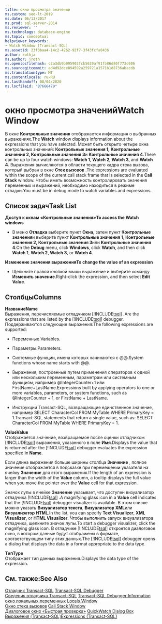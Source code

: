 ```yaml
---
title: окно просмотра значений
ms.custom: seo-lt-2019
ms.date: 06/13/2017
ms.prod: sql-server-2014
ms.reviewer: ''
ms.technology: database-engine
ms.topic: conceptual
helpviewer_keywords:
- Watch Window [Transact-SQL]
ms.assetid: 23f3baa4-14c2-4262-92f7-3f43fcfa0436
author: rothja
ms.author: jroth
ms.openlocfilehash: c2a3db9b095902fcb5620af91fb86d80f773d606
ms.sourcegitcommit: ad4d92dce894592a259721a1571b1d8736abacdb
ms.translationtype: MT
ms.contentlocale: ru-RU
ms.lasthandoff: 08/04/2020
ms.locfileid: "87666479"
---
```

# <a name="watch-window"></a><span data-ttu-id="4b199-102">окно просмотра значений</span><span class="sxs-lookup"><span data-stu-id="4b199-102">Watch Window</span></span>
  <span data-ttu-id="4b199-103">В окне **Контрольные значения** отображается информация о выбранных выражениях.</span><span class="sxs-lookup"><span data-stu-id="4b199-103">The **Watch** window displays information about the expressions that you have selected.</span></span> <span data-ttu-id="4b199-104">Может быть открыто четыре окна контрольных значений: **Контрольные значения 1**, **Контрольные значения 2, Контрольные значения 3**и **Контрольные значения 4**.</span><span class="sxs-lookup"><span data-stu-id="4b199-104">There can be up to four watch windows: **Watch 1**, **Watch 2, Watch 3**, and **Watch 4**.</span></span> <span data-ttu-id="4b199-105">Выражения вычисляются в области текущего кадра стека вызова, который выбран в окне **Стек вызовов** .</span><span class="sxs-lookup"><span data-stu-id="4b199-105">The expressions are evaluated within the scope of the current call stack frame that is selected in the **Call Stack** window.</span></span> <span data-ttu-id="4b199-106">Чтобы иметь возможность контролировать значения переменных и выражений, необходимо находиться в режиме отладки.</span><span class="sxs-lookup"><span data-stu-id="4b199-106">You must be in debug mode to watch variables and expressions.</span></span>  
  
## <a name="task-list"></a><span data-ttu-id="4b199-107">Список задач</span><span class="sxs-lookup"><span data-stu-id="4b199-107">Task List</span></span>  
 <span data-ttu-id="4b199-108">**Доступ к окнам «Контрольные значения»**</span><span class="sxs-lookup"><span data-stu-id="4b199-108">**To access the Watch windows**</span></span>  
  
-   <span data-ttu-id="4b199-109">В меню **Отладка** выберите пункт **Окна**, затем пункт **Контрольные значения**и выберите пункт **Контрольные значения 1**, **Контрольные значения 2, Контрольные значения 3**или **Контрольные значения 4**.</span><span class="sxs-lookup"><span data-stu-id="4b199-109">On the **Debug** menu, click **Windows**, click **Watch**, and then click **Watch 1**, **Watch 2, Watch 3**, or **Watch 4**.</span></span>  
  
 <span data-ttu-id="4b199-110">**Изменение значения выражения**</span><span class="sxs-lookup"><span data-stu-id="4b199-110">**To change the value of an expression**</span></span>  
  
-   <span data-ttu-id="4b199-111">Щелкните правой кнопкой мыши выражение и выберите команду **Изменить значение**.</span><span class="sxs-lookup"><span data-stu-id="4b199-111">Right-click the expression, and then select **Edit Value**.</span></span>  
  
## <a name="columns"></a><span data-ttu-id="4b199-112">Столбцы</span><span class="sxs-lookup"><span data-stu-id="4b199-112">Columns</span></span>  
 <span data-ttu-id="4b199-113">**Название**</span><span class="sxs-lookup"><span data-stu-id="4b199-113">**Name**</span></span>  
 <span data-ttu-id="4b199-114">Выражения, перечисляемые отладчиком [!INCLUDE[tsql](../../includes/tsql-md.md)] .</span><span class="sxs-lookup"><span data-stu-id="4b199-114">Are the expressions that are listed by the [!INCLUDE[tsql](../../includes/tsql-md.md)] debugger.</span></span> <span data-ttu-id="4b199-115">Поддерживаются следующие выражения:</span><span class="sxs-lookup"><span data-stu-id="4b199-115">The following expressions are supported:</span></span>  
  
-   <span data-ttu-id="4b199-116">Переменные.</span><span class="sxs-lookup"><span data-stu-id="4b199-116">Variables.</span></span>  
  
-   <span data-ttu-id="4b199-117">Параметры.</span><span class="sxs-lookup"><span data-stu-id="4b199-117">Parameters.</span></span>  
  
-   <span data-ttu-id="4b199-118">Системные функции, имена которых начинаются с @@.</span><span class="sxs-lookup"><span data-stu-id="4b199-118">System functions whose name starts with @@.</span></span>  
  
-   <span data-ttu-id="4b199-119">Выражения, построенные путем применения операторов к одной или нескольким переменным, параметрам или системным функциям, например @IntegerCounter+1 или FirstName+LastName.</span><span class="sxs-lookup"><span data-stu-id="4b199-119">Expressions built by applying operators to one or more variables, parameters, or system functions, such as @IntegerCounter + 1, or FirstName + LastName.</span></span>  
  
-   <span data-ttu-id="4b199-120">Инструкции Transact-SQL, возвращающие единственное значение, например SELECT CharacterCol FROM MyTable WHERE PrimaryKey = 1.</span><span class="sxs-lookup"><span data-stu-id="4b199-120">Transact-SQL statements that return a single value, such as: SELECT CharacterCol FROM MyTable WHERE PrimaryKey = 1.</span></span>  
  
 <span data-ttu-id="4b199-121">**Value**</span><span class="sxs-lookup"><span data-stu-id="4b199-121">**Value**</span></span>  
 <span data-ttu-id="4b199-122">Отображается значение, возвращаемое после оценки отладчиком [!INCLUDE[tsql](../../includes/tsql-md.md)] выражения, указанного в поле **Имя**.</span><span class="sxs-lookup"><span data-stu-id="4b199-122">Displays the value that is returned after the [!INCLUDE[tsql](../../includes/tsql-md.md)] debugger evaluates the expression specified in **Name**.</span></span>  
  
 <span data-ttu-id="4b199-123">Если длина выражения больше ширины столбца **Значение** , полное значение отображается в подсказке при перемещении указателя на ячейку **Значение** для этого выражения.</span><span class="sxs-lookup"><span data-stu-id="4b199-123">If the length of an expression is larger than the width of the **Value** column, a tooltip displays the full value when you move the pointer over the **Value** cell for that expression.</span></span>  
  
 <span data-ttu-id="4b199-124">Значок лупы в ячейке **Значение** указывает, что доступен визуализатор отладчика [!INCLUDE[tsql](../../includes/tsql-md.md)] .</span><span class="sxs-lookup"><span data-stu-id="4b199-124">A magnifying glass icon in a **Value** cell indicates that the [!INCLUDE[tsql](../../includes/tsql-md.md)] debugger visualizer is available.</span></span> <span data-ttu-id="4b199-125">В этом списке можно указать **Визуализатор текста**, **Визуализатор XML**или **Визуализатор HTML**.</span><span class="sxs-lookup"><span data-stu-id="4b199-125">In the list, you can specify **Text Visualizer**, **XML Visualizer**, or **HTML Visualizer**.</span></span> <span data-ttu-id="4b199-126">Чтобы выполнить запуск визуализатора отладчика, щелкните значок лупы.</span><span class="sxs-lookup"><span data-stu-id="4b199-126">To start a debugger visualizer, click the magnifying glass icon.</span></span> <span data-ttu-id="4b199-127">В отладчике [!INCLUDE[tsql](../../includes/tsql-md.md)] откроется диалоговое окно, в котором данные будут отображены в формате, соответствующем типу этих данных.</span><span class="sxs-lookup"><span data-stu-id="4b199-127">The [!INCLUDE[tsql](../../includes/tsql-md.md)] debugger opens a dialog that displays the data in a format appropriate to the data type.</span></span>  
  
 <span data-ttu-id="4b199-128">**Тип**</span><span class="sxs-lookup"><span data-stu-id="4b199-128">**Type**</span></span>  
 <span data-ttu-id="4b199-129">Отображает тип данных выражения.</span><span class="sxs-lookup"><span data-stu-id="4b199-129">Displays the data type of the expression.</span></span>  
  
## <a name="see-also"></a><span data-ttu-id="4b199-130">См. также:</span><span class="sxs-lookup"><span data-stu-id="4b199-130">See Also</span></span>  
 <span data-ttu-id="4b199-131">[Отладчик Transact-SQL](transact-sql-debugger.md) </span><span class="sxs-lookup"><span data-stu-id="4b199-131">[Transact-SQL Debugger](transact-sql-debugger.md) </span></span>  
 <span data-ttu-id="4b199-132">[Сведения отладчика Transact-SQL](transact-sql-debugger-information.md) </span><span class="sxs-lookup"><span data-stu-id="4b199-132">[Transact-SQL Debugger Information](transact-sql-debugger-information.md) </span></span>  
 <span data-ttu-id="4b199-133">[окно локальных переменных](transact-sql-debugger-locals-window.md) </span><span class="sxs-lookup"><span data-stu-id="4b199-133">[Locals Window](transact-sql-debugger-locals-window.md) </span></span>  
 <span data-ttu-id="4b199-134">[Окно стека вызовов](transact-sql-debugger-call-stack-window.md) </span><span class="sxs-lookup"><span data-stu-id="4b199-134">[Call Stack Window](transact-sql-debugger-call-stack-window.md) </span></span>  
 <span data-ttu-id="4b199-135">[Диалоговое окно «Быстрая проверка»](transact-sql-debugger-quickwatch-dialog-box.md) </span><span class="sxs-lookup"><span data-stu-id="4b199-135">[QuickWatch Dialog Box](transact-sql-debugger-quickwatch-dialog-box.md) </span></span>  
 [<span data-ttu-id="4b199-136">Выражения (Transact-SQL)</span><span class="sxs-lookup"><span data-stu-id="4b199-136">Expressions &#40;Transact-SQL&#41;</span></span>](/sql/t-sql/language-elements/expressions-transact-sql)  
